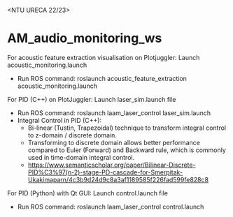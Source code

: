 <NTU URECA 22/23>
# AM_audio_monitoring_ws

For acoustic feature extraction visualisation on Plotjuggler: Launch acoustic_monitoring.launch
- Run ROS command: roslaunch acoustic_feature_extraction acoustic_monitoring.launch

  
For PID (C++) on PlotJuggler: Launch laser_sim.launch file 
- Run ROS command: roslaunch laam_laser_control laser_sim.launch
- Integral Control in PID (C++):
  - Bi-linear (Tustin, Trapezoidal) technique to transform integral control to z-domain / discrete domain.
  - Transforming to discrete domain allows better performance compared to Euler (Forward) and Backward rule, which is commonly used in time-domain integral control.
  - https://www.semanticscholar.org/paper/Bilinear-Discrete-PID%C3%97(n-2)-stage-PD-cascade-for-Smerpitak-Ukakimaparn/4c3b9d24d9c8a3af1189585f226fad599fe828c8


For PID (Python) with Qt GUI: Launch control.launch file
- Run ROS command: roslaunch laam_laser_control control.launch
